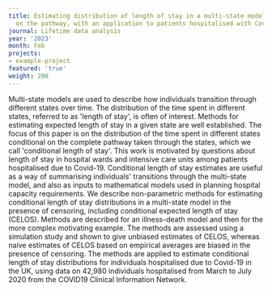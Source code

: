 ```yaml
---
title: Estimating distribution of length of stay in a multi-state model conditional
  on the pathway, with an application to patients hospitalised with Covid-19.
journal: Lifetime data analysis
year: '2023'
month: Feb
projects:
- example-project
featured: 'true'
weight: 200
---
```


Multi-state models are used to describe how individuals transition through different states over time. The distribution of the time spent in different states, referred to as 'length of stay', is often of interest. Methods for estimating expected length of stay in a given state are well established. The focus of this paper is on the distribution of the time spent in different states conditional on the complete pathway taken through the states, which we call 'conditional length of stay'. This work is motivated by questions about length of stay in hospital wards and intensive care units among patients hospitalised due to Covid-19. Conditional length of stay estimates are useful as a way of summarising individuals' transitions through the multi-state model, and also as inputs to mathematical models used in planning hospital capacity requirements. We describe non-parametric methods for estimating conditional length of stay distributions in a multi-state model in the presence of censoring, including conditional expected length of stay (CELOS). Methods are described for an illness-death model and then for the more complex motivating example. The methods are assessed using a simulation study and shown to give unbiased estimates of CELOS, whereas naive estimates of CELOS based on empirical averages are biased in the presence of censoring. The methods are applied to estimate conditional length of stay distributions for individuals hospitalised due to Covid-19 in the UK, using data on 42,980 individuals hospitalised from March to July 2020 from the COVID19 Clinical Information Network.